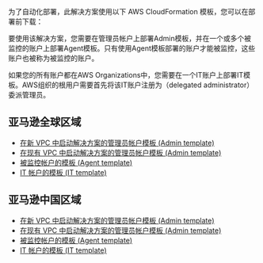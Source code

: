 为了自动化部署，此解决方案使用以下 AWS CloudFormation 模板，您可以在部署前下载：

要使用该解决方案，您需要在管理员帐户上部署Admin模板，并在一个或多个被监控的账户上部署Agent模板。只有使用Agent模板部署的账户才能被监控，这些账户也被称为被监控的账户。

如果您的所有账户都在AWS Organizations中，您需要在一个IT账户上部署IT模板。AWS组织的根用户需要首先将该IT账户注册为（delegated administrator）委派管理员。

## 亚马逊全球区域

- [在新 VPC 中启动解决方案的管理员帐户模板 (Admin template)](https://aws-gcr-solutions.s3.amazonaws.com/aws-sensitive-data-protection/latest/default/Admin.template.json)
- [在现有 VPC 中启动解决方案的管理员帐户模板 (Admin template)](https://aws-gcr-solutions.s3.amazonaws.com/aws-sensitive-data-protection/latest/default/AdminExistVpc.template.json)
- [被监控帐户的模板 (Agent template)](https://aws-gcr-solutions.s3.amazonaws.com/aws-sensitive-data-protection/latest/default/Agent.template.json)
- [IT 帐户的模板 (IT template)](https://aws-gcr-solutions.s3.amazonaws.com/aws-sensitive-data-protection/latest/default/IT.template.json)

## 亚马逊中国区域

- [在新 VPC 中启动解决方案的管理员帐户模板 (Admin template)](https://aws-gcr-solutions.s3.cn-north-1.amazonaws.com.cn/aws-sensitive-data-protection/latest/cn/Admin.template.json)
- [在现有 VPC 中启动解决方案的管理员帐户模板 (Admin template)](https://aws-gcr-solutions.s3.cn-north-1.amazonaws.com.cn/aws-sensitive-data-protection/latest/cn/AdminExistVpc.template.json)
- [被监控帐户的模板 (Agent template)](https://aws-gcr-solutions.s3.cn-north-1.amazonaws.com.cn/aws-sensitive-data-protection/latest/cn/Agent.template.json)
- [IT 帐户的模板 (IT template)](https://aws-gcr-solutions.s3.cn-north-1.amazonaws.com.cn/aws-sensitive-data-protection/latest/cn/IT.template.json)


